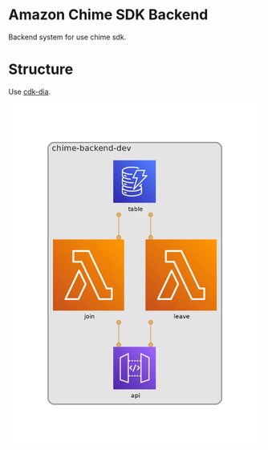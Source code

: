 # Amazon Chime SDK Backend

Backend system for use chime sdk.

# Structure

Use [cdk-dia](https://www.npmjs.com/package/cdk-dia).

![img](diagram.png)